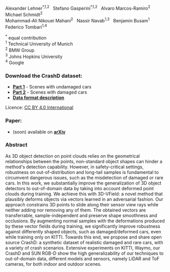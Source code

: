 Alexander Lehner<sup>\*,1,2</sup> &nbsp; Stefano Gasperini<sup>\*,1,2</sup> &nbsp; Alvaro Marcos-Ramiro<sup>2</sup> &nbsp; Michael Schmidt<sup>2</sup>\
Mohammad-Ali Nikouei Mahani<sup>2</sup> &nbsp; Nassir Navab<sup>1,3</sup> &nbsp; Benjamin Busam<sup>1</sup> &nbsp; Federico Tombari<sup>1,4</sup>

<sup>\*</sup> equal contribution\
<sup>1</sup> Technical University of Munich\
<sup>2</sup> BMW Group\
<sup>3</sup> Johns Hopkins University\
<sup>4</sup> Google

### Download the CrashD dataset:
- __[Part 1](https://drive.google.com/file/d/18tOcuHBzYEkMDOKoPshUBVOIKAHxEvnp/view?usp=sharing)__ - Scenes with undamaged cars
- __[Part 2](https://drive.google.com/file/d/1b4bVVpPcIwCSnFTU9B8S33fsQNCTPE8j/view?usp=sharing)__ - Scenes with damaged cars
- __[Data format description](data_format.txt)__

Licence: [CC BY 4.0 International](https://creativecommons.org/licenses/by/4.0/)

### Paper:
- (soon) available on __[arXiv](https://arxiv.org/)__

### Abstract

As 3D object detection on point clouds relies on the geometrical relationships between the points, non-standard object shapes can hinder a method's detection capability. However, in safety-critical settings, robustness on out-of-distribution and long-tail samples is fundamental to circumvent dangerous issues, such as the misdetection of damaged or rare cars. In this work, we substantially improve the generalization of 3D object detectors to out-of-domain data by taking into account deformed point clouds during training. We achieve this with 3D-VField: a novel method that plausibly deforms objects via vectors learned in an adversarial fashion. Our approach constrains 3D points to slide along their sensor view rays while neither adding nor removing any of them. The obtained vectors are transferrable, sample-independent and preserve shape smoothness and occlusions. By augmenting normal samples with the deformations produced by these vector fields during training, we significantly improve robustness against differently shaped objects, such as damaged/deformed cars, even while training only on KITTI. Towards this end, we propose and share open source CrashD: a synthetic dataset of realistic damaged and rare cars, with a variety of crash scenarios. Extensive experiments on KITTI, Waymo, our CrashD and SUN RGB-D show the high generalizability of our techniques to out-of-domain data, different models and sensors, namely LiDAR and ToF cameras, for both indoor and outdoor scenes.
